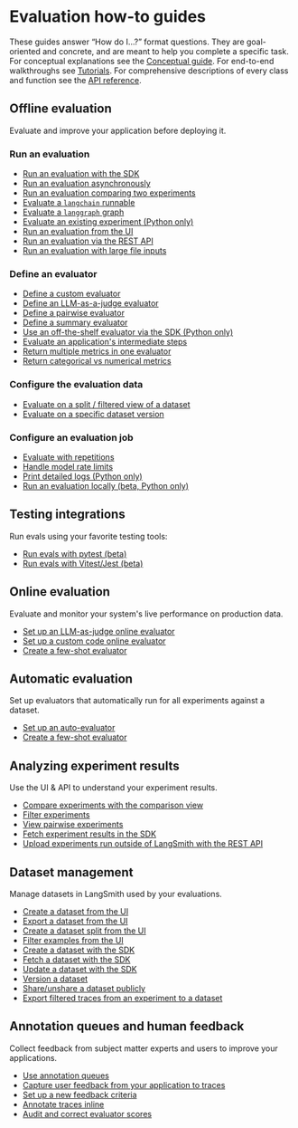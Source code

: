 # Evaluation how-to guides

These guides answer “How do I…?” format questions.
They are goal-oriented and concrete, and are meant to help you complete a specific task.
For conceptual explanations see the [Conceptual guide](./concepts).
For end-to-end walkthroughs see [Tutorials](./tutorials).
For comprehensive descriptions of every class and function see the [API reference](https://langsmith-sdk.readthedocs.io/en/latest/evaluation.html).

## Offline evaluation

Evaluate and improve your application before deploying it.

### Run an evaluation

- [Run an evaluation with the SDK](./how_to_guides/evaluate_llm_application)
- [Run an evaluation asynchronously](./how_to_guides/async)
- [Run an evaluation comparing two experiments](./how_to_guides/evaluate_pairwise)
- [Evaluate a `langchain` runnable](./how_to_guides/langchain_runnable)
- [Evaluate a `langgraph` graph](./how_to_guides/langgraph)
- [Evaluate an existing experiment (Python only)](./how_to_guides/evaluate_existing_experiment)
- [Run an evaluation from the UI](./how_to_guides/run_evaluation_from_prompt_playground)
- [Run an evaluation via the REST API](./how_to_guides/run_evals_api_only)
- [Run an evaluation with large file inputs](./how_to_guides/evaluate_with_attachments)

### Define an evaluator

- [Define a custom evaluator](./how_to_guides/custom_evaluator)
- [Define an LLM-as-a-judge evaluator](./how_to_guides/llm_as_judge)
- [Define a pairwise evaluator](./how_to_guides/evaluate_pairwise)
- [Define a summary evaluator](./how_to_guides/summary)
- [Use an off-the-shelf evaluator via the SDK (Python only)](./how_to_guides/use_langchain_off_the_shelf_evaluators)
- [Evaluate an application's intermediate steps](./how_to_guides/evaluate_on_intermediate_steps)
- [Return multiple metrics in one evaluator](./how_to_guides/multiple_scores)
- [Return categorical vs numerical metrics](./how_to_guides/metric_type)

### Configure the evaluation data

- [Evaluate on a split / filtered view of a dataset](./how_to_guides/dataset_subset)
- [Evaluate on a specific dataset version](./how_to_guides/dataset_version)

### Configure an evaluation job

- [Evaluate with repetitions](./how_to_guides/repetition)
- [Handle model rate limits](./how_to_guides/rate_limiting)
- [Print detailed logs (Python only)](../../observability/how_to_guides/tracing/output_detailed_logs)
- [Run an evaluation locally (beta, Python only)](./how_to_guides/local)

## Testing integrations

Run evals using your favorite testing tools:

- [Run evals with pytest (beta)](./how_to_guides/pytest)
- [Run evals with Vitest/Jest (beta)](./how_to_guides/vitest_jest)

## Online evaluation

Evaluate and monitor your system's live performance on production data.

- [Set up an LLM-as-judge online evaluator](../../observability/how_to_guides/monitoring/online_evaluations#configure-llm-as-judge-evaluators)
- [Set up a custom code online evaluator](../../observability/how_to_guides/monitoring/online_evaluations#configure-custom-code-evaluators)
- [Create a few-shot evaluator](./how_to_guides/create_few_shot_evaluators)

## Automatic evaluation

Set up evaluators that automatically run for all experiments against a dataset.

- [Set up an auto-evaluator](./how_to_guides/bind_evaluator_to_dataset)
- [Create a few-shot evaluator](./how_to_guides/create_few_shot_evaluators)

## Analyzing experiment results

Use the UI & API to understand your experiment results.

- [Compare experiments with the comparison view](./how_to_guides/compare_experiment_results)
- [Filter experiments](./how_to_guides/filter_experiments_ui)
- [View pairwise experiments](./how_to_guides/evaluate_pairwise#view-pairwise-experiments)
- [Fetch experiment results in the SDK](./how_to_guides/fetch_perf_metrics_experiment)
- [Upload experiments run outside of LangSmith with the REST API](./how_to_guides/upload_existing_experiments)

## Dataset management

Manage datasets in LangSmith used by your evaluations.

- [Create a dataset from the UI](./how_to_guides/manage_datasets_in_application#set-up-your-dataset)
- [Export a dataset from the UI](./how_to_guides/manage_datasets_in_application#export-a-dataset)
- [Create a dataset split from the UI](./how_to_guides/manage_datasets_in_application#create-and-manage-dataset-splits)
- [Filter examples from the UI](./how_to_guides/manage_datasets_in_application#filter-examples)
- [Create a dataset with the SDK](./how_to_guides/manage_datasets_programmatically#create-a-dataset)
- [Fetch a dataset with the SDK](./how_to_guides/manage_datasets_programmatically#fetch-datasets)
- [Update a dataset with the SDK](./how_to_guides/manage_datasets_programmatically#update-examples)
- [Version a dataset](./how_to_guides/version_datasets)
- [Share/unshare a dataset publicly](./how_to_guides/share_dataset)
- [Export filtered traces from an experiment to a dataset](./how_to_guides/export_filtered_traces_to_dataset)

## Annotation queues and human feedback

Collect feedback from subject matter experts and users to improve your applications.

- [Use annotation queues](./how_to_guides/annotation_queues)
- [Capture user feedback from your application to traces](./how_to_guides/attach_user_feedback)
- [Set up a new feedback criteria](./how_to_guides/set_up_feedback_criteria)
- [Annotate traces inline](./how_to_guides/annotate_traces_inline)
- [Audit and correct evaluator scores](./how_to_guides/audit_evaluator_scores)
